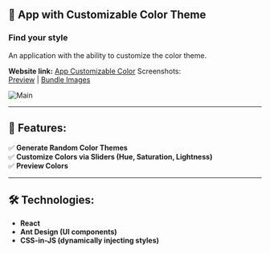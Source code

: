 ## 🎨 App with Customizable Color Theme
### Find your style 

An application with the ability to customize the color theme.


**Website link:** [App Customizable Color](https://04-pet-randomize-styles-react.vercel.app/)
Screenshots:    
[Preview](https://github.com/DimaWide/04-pet-randomize-styles-react/blob/main/src/assets/img/preview.png) | 
[Bundle Images](https://github.com/DimaWide/04-pet-randomize-styles-react/tree/main/src/assets/bundle) 

![Main](https://github.com/DimaWide/04-pet-randomize-styles-react/blob/main/src/assets/img/ui.gif)   

---

## 🚀 Features:

✅ **Generate Random Color Themes**  
✅ **Customize Colors via Sliders (Hue, Saturation, Lightness)**  
✅ **Preview Colors**  

---

## 🛠️ Technologies:

- **React**
- **Ant Design (UI components)**
- **CSS-in-JS (dynamically injecting styles)**
